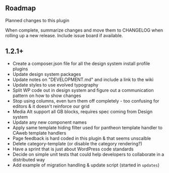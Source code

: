 ## Roadmap
Planned changes to this plugin

When complete, summarize changes and move them to CHANGELOG when rolling up a new release.
Include issue board if available.

## 1.2.1+
* Create a composer.json file for all the design system install profile plugins
* Update design system packages
* Update notes on "DEVELOPMENT.md" and include a link to the wiki
* Update styles to use evolved typography
* Split WP code out in design system and figure out a communication pattern on how to show changes
* Stop using columns, even turn them off completely - too confusing for editors & it doesn't reinforce our grid
* Media Alt support all GB blocks, requires spec coming from Design system
* Update any new component names
* Apply same template hiding filter used for pantheon template handler to CAweb template handlers
* Page feedback is hard coded in this plugin & that seems unscalble
* Delete category-template (or disable the category rendering?)
* Have a sprint that is just about WordPress code standards
* Decide on simple unit tests that could help developers to collaborate in a distributed way
* Add example of migration handling & update script (started in `updates`)
